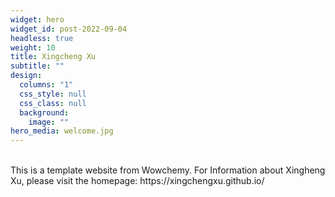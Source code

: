 ```yaml
---
widget: hero
widget_id: post-2022-09-04
headless: true
weight: 10
title: Xingcheng Xu
subtitle: ""
design:
  columns: "1"
  css_style: null
  css_class: null
  background:
    image: ""
hero_media: welcome.jpg
---
```

<br>
This is a template website from Wowchemy. For Information about Xingheng Xu, please visit the homepage: https://xingchengxu.github.io/